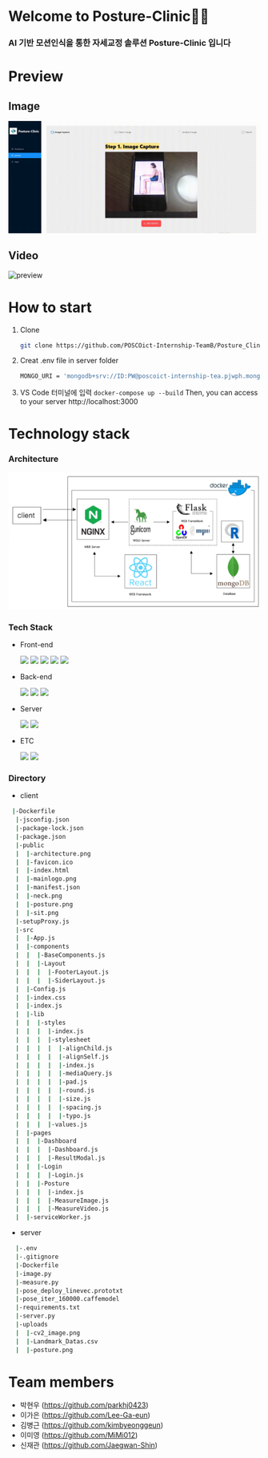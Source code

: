 # **Welcome to Posture-Clinic👩‍💻**

### AI 기반 모션인식을 통한 자세교정 솔루션 **Posture-Clinic** 입니다

# **Preview**

## **Image**

![preview](client/public/gifimage.gif)

## **Video**

![preview](client/public/gifvideo.gif)

# **How to start**

1. Clone

   ```bash
   git clone https://github.com/POSCOict-Internship-TeamB/Posture_Clinic.git
   ```

2. Creat .env file in server folder

   ```bash
   MONGO_URI = 'mongodb+srv://ID:PW@poscoict-internship-tea.pjwph.mongodb.net/test?authSource=admin&replicaSet=atlas-x4q3t7-shard-0&readPreference=primary&appname=MongoDB%20Compass&ssl=true'

   ```

3. VS Code 터미널에 입력
   `docker-compose up --build`
   Then, you can access to your server http://localhost:3000

# **Technology stack**

### Architecture

![Architecture](client/public/architecture.png)

### Tech Stack

- Front-end

    <img src="https://img.shields.io/badge/react.js-61DAFB?style=for-the-badge&logo=react&logoColor=black">
    <img src="https://img.shields.io/badge/html-E34F26?style=for-the-badge&logo=html5&logoColor=white"> 
    <img src="https://img.shields.io/badge/css-1572B6?style=for-the-badge&logo=css3&logoColor=white">
    <img src="https://img.shields.io/badge/StyledComponents-DB7093?style=for-the-badge&logo=styled-components&logoColor=white">
    <img src="https://img.shields.io/badge/Antdesign-0170FE?style=for-the-badge&logo=AntDesign&logoColor=white">

- Back-end

    <img src="https://img.shields.io/badge/OpenCV-5C3EE8?style=for-the-badge&logo=OpenCV&logoColor=white">
    <img src="https://img.shields.io/badge/Flask-000000?style=for-the-badge&logo=Flask&logoColor=white">
    <img src="https://img.shields.io/badge/Mongo DB-47A248?style=for-the-badge&logo=MongoDB&logoColor=white">

- Server

    <img src="https://img.shields.io/badge/Nginx-009639?style=for-the-badge&logo=Nginx&logoColor=black">
    <img src="https://img.shields.io/badge/Docker-2496ED?style=for-the-badge&logo=Docker&logoColor=black">

- ETC

    <img src="https://img.shields.io/badge/github-181717?style=for-the-badge&logo=github&logoColor=white">
    <img src="https://img.shields.io/badge/Slack-4A154B?style=for-the-badge&logo=slack&logoColor=white">

### Directory

- client

```bash
 |-Dockerfile
  |-jsconfig.json
  |-package-lock.json
  |-package.json
  |-public
  |  |-architecture.png
  |  |-favicon.ico
  |  |-index.html
  |  |-mainlogo.png
  |  |-manifest.json
  |  |-neck.png
  |  |-posture.png
  |  |-sit.png
  |-setupProxy.js
  |-src
  |  |-App.js
  |  |-components
  |  |  |-BaseComponents.js
  |  |  |-Layout
  |  |  |  |-FooterLayout.js
  |  |  |  |-SiderLayout.js
  |  |-Config.js
  |  |-index.css
  |  |-index.js
  |  |-lib
  |  |  |-styles
  |  |  |  |-index.js
  |  |  |  |-stylesheet
  |  |  |  |  |-alignChild.js
  |  |  |  |  |-alignSelf.js
  |  |  |  |  |-index.js
  |  |  |  |  |-mediaQuery.js
  |  |  |  |  |-pad.js
  |  |  |  |  |-round.js
  |  |  |  |  |-size.js
  |  |  |  |  |-spacing.js
  |  |  |  |  |-typo.js
  |  |  |  |-values.js
  |  |-pages
  |  |  |-Dashboard
  |  |  |  |-Dashboard.js
  |  |  |  |-ResultModal.js
  |  |  |-Login
  |  |  |  |-Login.js
  |  |  |-Posture
  |  |  |  |-index.js
  |  |  |  |-MeasureImage.js
  |  |  |  |-MeasureVideo.js
  |  |-serviceWorker.js
```

- server

```bash
  |-.env
  |-.gitignore
  |-Dockerfile
  |-image.py
  |-measure.py
  |-pose_deploy_linevec.prototxt
  |-pose_iter_160000.caffemodel
  |-requirements.txt
  |-server.py
  |-uploads
  |  |-cv2_image.png
  |  |-Landmark_Datas.csv
  |  |-posture.png
```

# **Team members**

- 박현우 (https://github.com/parkhj0423)
- 이가은 (https://github.com/Lee-Ga-eun)
- 김병근 (https://github.com/kimbyeonggeun)
- 이미영 (https://github.com/MiMi012)
- 신재관 (https://github.com/Jaegwan-Shin)
